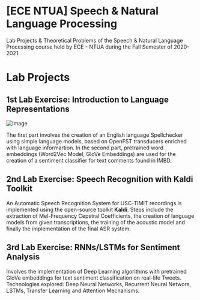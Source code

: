 # [ECE NTUA] Speech &amp; Natural Language Processing
Lab Projects &amp; Theoretical Problems of the Speech &amp; Natural Language Processing course held by ECE - NTUA during the Fall Semester of 2020-2021.

# Lab Projects

## 1st Lab Exercise: Introduction to Language Representations
![image](https://user-images.githubusercontent.com/63000397/159194661-991e664d-36d3-484a-8949-9477a56dac68.png)

The first part involves the creation of an English language Spellchecker using simple language models, based on OpenFST transducers enriched with language informartion. In the second part, pretrained word embeddings (Word2Vec Model, GloVe Embeddings) are used for the creation of a sentiment classifier for text comments found in IMBD.

## 2nd Lab Exercise: Speech Recognition with Kaldi Toolkit
An Automatic Speech Recognition System for USC-TIMIT recordings is implemented using the open-source toolkit **Kaldi**. Steps include the extraction of Mel-Frequency Cepstral Coefficients, the creation of language models from given transcriptions, the training of the acoustic model and finally the implementation of the final ASR system.

## 3rd Lab Exercise: RNNs/LSTMs for Sentiment Analysis
Involves the implementation of Deep Learning algorithms with pretrained GloVe embeddings for text sentiment classification on real-life Tweets. Technologies explored: Deep Neural Networks, Recurrent Neural Networs, LSTMs, Transfer Learning and Attention Mechanisms. 


